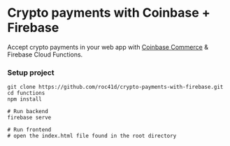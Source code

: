 # Crypto payments with Coinbase + Firebase
Accept crypto payments in your web app with [Coinbase Commerce](https://commerce.coinbase.com) & Firebase Cloud Functions.

### Setup project
```
git clone https://github.com/roc41d/crypto-payments-with-firebase.git
cd functions
npm install

# Run backend
firebase serve

# Run frontend
# open the index.html file found in the root directory
```
